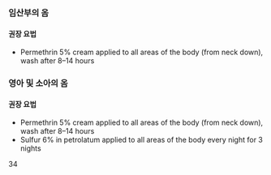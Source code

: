 ### 임산부의 옴

#### 권장 요법
- Permethrin 5% cream applied to all areas of the body (from neck down), wash after 8–14 hours

### 영아 및 소아의 옴

#### 권장 요법
- Permethrin 5% cream applied to all areas of the body (from neck down), wash after 8–14 hours
- Sulfur 6% in petrolatum applied to all areas of the body every night for 3 nights

<PAGE>34